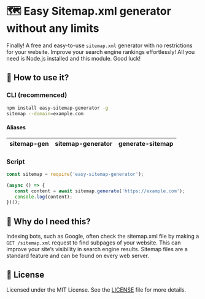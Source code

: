 # 🗺️ Easy Sitemap.xml generator without any limits
Finally! A free and easy-to-use `sitemap.xml` generator with no restrictions for your website.
Improve your search engine rankings effortlessly! All you need is Node.js installed and this module. Good luck!


## 🤔 How to use it?
### CLI (recommenced)
```bash
npm install easy-sitemap-generator -g
sitemap --domain=example.com
```
#### Aliases
| sitemap-gen | sitemap-generator | generate-sitemap |
|-------------|-------------------|------------------|

### Script
```js
const sitemap = require('easy-sitemap-generator');

(async () => {
   const content = await sitemap.generate('https://example.com');
   console.log(content);
})();
```


## 👀 Why do I need this?
Indexing bots, such as Google, often check the sitemap.xml file by making a `GET /sitemap.xml` request to find subpages of your website.
This can improve your site’s visibility in search engine results. Sitemap files are a standard feature and can be found on every web server.

## 📘 License
Licensed under the MIT License. See the [LICENSE](LICENSE) file for more details.